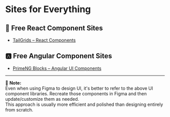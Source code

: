 # Sites for Everything

## 🧩 Free React Component Sites
- [TailGrids – React Components](https://tailgrids.com/react/components)

## 🅰️ Free Angular Component Sites
- [PrimeNG Blocks – Angular UI Components](https://blocks.primeng.org/#/)

---

📝 **Note:**  
Even when using Figma to design UI, it's better to refer to the above UI component libraries. Recreate those components in Figma and then update/customize them as needed.  
This approach is usually more efficient and polished than designing entirely from scratch.
